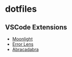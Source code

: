 # dotfiles

## VSCode Extensions

- [Moonlight](https://marketplace.visualstudio.com/items?itemName=atomiks.moonlight)
- [Error Lens](https://marketplace.visualstudio.com/items?itemName=usernamehw.errorlens)
- [Abracadabra](https://marketplace.visualstudio.com/items?itemName=nicoespeon.abracadabra)
